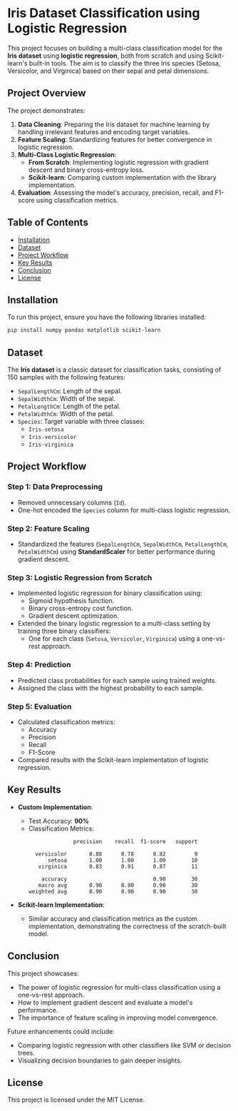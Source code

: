 # Iris Dataset Classification using Logistic Regression 

This project focuses on building a multi-class classification model for the **Iris dataset** using **logistic regression**, both from scratch and using Scikit-learn's built-in tools. The aim is to classify the three Iris species (Setosa, Versicolor, and Virginica) based on their sepal and petal dimensions.                 
    
## Project Overview     
 
The project demonstrates:
1. **Data Cleaning**: Preparing the Iris dataset for machine learning by handling irrelevant features and encoding target variables.
2. **Feature Scaling**: Standardizing features for better convergence in logistic regression.
3. **Multi-Class Logistic Regression**:
   - **From Scratch**: Implementing logistic regression with gradient descent and binary cross-entropy loss.
   - **Scikit-learn**: Comparing custom implementation with the library implementation. 
4. **Evaluation**: Assessing the model's accuracy, precision, recall, and F1-score using classification metrics.

## Table of Contents 

- [Installation](#installation)
- [Dataset](#dataset)
- [Project Workflow](#project-workflow)
- [Key Results](#key-results)
- [Conclusion](#conclusion) 
- [License](#license)

## Installation

To run this project, ensure you have the following libraries installed:

```bash
pip install numpy pandas matplotlib scikit-learn
```

## Dataset

The **Iris dataset** is a classic dataset for classification tasks, consisting of 150 samples with the following features:
- `SepalLengthCm`: Length of the sepal.
- `SepalWidthCm`: Width of the sepal.
- `PetalLengthCm`: Length of the petal.
- `PetalWidthCm`: Width of the petal.
- `Species`: Target variable with three classes:
  - `Iris-setosa`
  - `Iris-versicolor`
  - `Iris-virginica`

## Project Workflow

### Step 1: Data Preprocessing
- Removed unnecessary columns (`Id`).
- One-hot encoded the `Species` column for multi-class logistic regression.

### Step 2: Feature Scaling
- Standardized the features (`SepalLengthCm`, `SepalWidthCm`, `PetalLengthCm`, `PetalWidthCm`) using **StandardScaler** for better performance during gradient descent.

### Step 3: Logistic Regression from Scratch
- Implemented logistic regression for binary classification using:
  - Sigmoid hypothesis function.
  - Binary cross-entropy cost function.
  - Gradient descent optimization.
- Extended the binary logistic regression to a multi-class setting by training three binary classifiers:
  - One for each class (`Setosa`, `Versicolor`, `Virginica`) using a one-vs-rest approach.

### Step 4: Prediction
- Predicted class probabilities for each sample using trained weights.
- Assigned the class with the highest probability to each sample.

### Step 5: Evaluation
- Calculated classification metrics:
  - Accuracy
  - Precision
  - Recall
  - F1-Score
- Compared results with the Scikit-learn implementation of logistic regression.

## Key Results

- **Custom Implementation**:
  - Test Accuracy: **90%**
  - Classification Metrics:
    ```
                  precision    recall  f1-score   support

      versicolor       0.88      0.78      0.82         9
          setosa       1.00      1.00      1.00        10
       virginica       0.83      0.91      0.87        11

        accuracy                           0.90        30
       macro avg       0.90      0.90      0.90        30
    weighted avg       0.90      0.90      0.90        30
    ```

- **Scikit-learn Implementation**:
  - Similar accuracy and classification metrics as the custom implementation, demonstrating the correctness of the scratch-built model.

## Conclusion

This project showcases:
- The power of logistic regression for multi-class classification using a one-vs-rest approach.
- How to implement gradient descent and evaluate a model's performance.
- The importance of feature scaling in improving model convergence.

Future enhancements could include:
- Comparing logistic regression with other classifiers like SVM or decision trees.
- Visualizing decision boundaries to gain deeper insights.

## License

This project is licensed under the MIT License.
